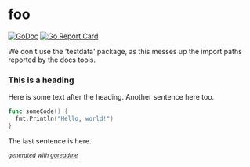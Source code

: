 # foo
[![GoDoc](https://godoc.org/%%IMPORT_PATH%%?status.svg)](https://godoc.org/%%IMPORT_PATH%%)
[![Go Report Card](https://goreportcard.com/badge/%%IMPORT_PATH%%)](https://goreportcard.com/report/%%IMPORT_PATH%%)

We don't use the 'testdata' package, as this messes up the import paths reported
by the docs tools.

### This is a heading
Here is some text after the heading. Another sentence here too.


```go
func someCode() {
  fmt.Println("Hello, world!")
}
```

The last sentence is here.

<sub>*generated with [goreadme](https://github.com/dmjones/goreadme)*</sub>